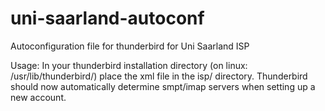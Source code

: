 # uni-saarland-autoconf
Autoconfiguration file for thunderbird for Uni Saarland ISP

Usage:
In your thunderbird installation directory (on linux: /usr/lib/thunderbird/) place the xml file in the isp/ directory. Thunderbird should now automatically determine smpt/imap servers when setting up a new account.

